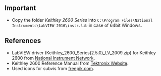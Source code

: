 ## Important

* Copy the folder *Keithley 2600 Series* into `C:\Program Files\National Instruments\LabVIEW 2016\instr.lib` in case of 64bit Windows.

## References

* LabVIEW driver (Keithley_2600_Series(2.5.0)_LV_2009.zip) for Keithley 2600 from [National Instrument Network](http://sine.ni.com/apps/utf8/niid_web_display.model_page?p_model_id=7393).
* Keithley 2600 Reference Manual from [Tektronix Website](http://www.tek.com/manual/series-2600b-system-sourcemeter-instruments-reference-manual).
* Used icons for subvis from [freepik.com](http://www.freepik.com/).